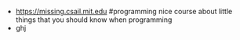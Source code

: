 - https://missing.csail.mit.edu #programming nice course about little things that you should know when programming
- ghj
